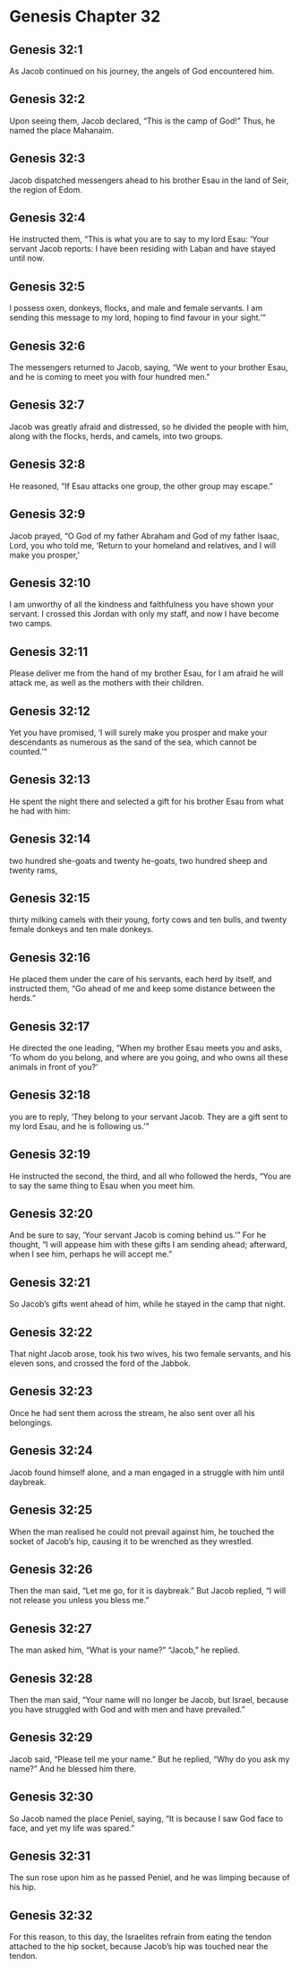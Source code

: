 # Genesis Chapter 32

## Genesis 32:1

As Jacob continued on his journey, the angels of God encountered him.

## Genesis 32:2

Upon seeing them, Jacob declared, “This is the camp of God!” Thus, he named the place Mahanaim.

## Genesis 32:3

Jacob dispatched messengers ahead to his brother Esau in the land of Seir, the region of Edom.

## Genesis 32:4

He instructed them, “This is what you are to say to my lord Esau: ‘Your servant Jacob reports: I have been residing with Laban and have stayed until now.

## Genesis 32:5

I possess oxen, donkeys, flocks, and male and female servants. I am sending this message to my lord, hoping to find favour in your sight.’”

## Genesis 32:6

The messengers returned to Jacob, saying, “We went to your brother Esau, and he is coming to meet you with four hundred men.”

## Genesis 32:7

Jacob was greatly afraid and distressed, so he divided the people with him, along with the flocks, herds, and camels, into two groups.

## Genesis 32:8

He reasoned, “If Esau attacks one group, the other group may escape.”

## Genesis 32:9

Jacob prayed, “O God of my father Abraham and God of my father Isaac, Lord, you who told me, ‘Return to your homeland and relatives, and I will make you prosper,’

## Genesis 32:10

I am unworthy of all the kindness and faithfulness you have shown your servant. I crossed this Jordan with only my staff, and now I have become two camps.

## Genesis 32:11

Please deliver me from the hand of my brother Esau, for I am afraid he will attack me, as well as the mothers with their children.

## Genesis 32:12

Yet you have promised, ‘I will surely make you prosper and make your descendants as numerous as the sand of the sea, which cannot be counted.’”

## Genesis 32:13

He spent the night there and selected a gift for his brother Esau from what he had with him:

## Genesis 32:14

two hundred she-goats and twenty he-goats, two hundred sheep and twenty rams,

## Genesis 32:15

thirty milking camels with their young, forty cows and ten bulls, and twenty female donkeys and ten male donkeys.

## Genesis 32:16

He placed them under the care of his servants, each herd by itself, and instructed them, “Go ahead of me and keep some distance between the herds.”

## Genesis 32:17

He directed the one leading, “When my brother Esau meets you and asks, ‘To whom do you belong, and where are you going, and who owns all these animals in front of you?’

## Genesis 32:18

you are to reply, ‘They belong to your servant Jacob. They are a gift sent to my lord Esau, and he is following us.’”

## Genesis 32:19

He instructed the second, the third, and all who followed the herds, “You are to say the same thing to Esau when you meet him.

## Genesis 32:20

And be sure to say, ‘Your servant Jacob is coming behind us.’” For he thought, “I will appease him with these gifts I am sending ahead; afterward, when I see him, perhaps he will accept me.”

## Genesis 32:21

So Jacob’s gifts went ahead of him, while he stayed in the camp that night.

## Genesis 32:22

That night Jacob arose, took his two wives, his two female servants, and his eleven sons, and crossed the ford of the Jabbok.

## Genesis 32:23

Once he had sent them across the stream, he also sent over all his belongings.

## Genesis 32:24

Jacob found himself alone, and a man engaged in a struggle with him until daybreak.

## Genesis 32:25

When the man realised he could not prevail against him, he touched the socket of Jacob’s hip, causing it to be wrenched as they wrestled.

## Genesis 32:26

Then the man said, “Let me go, for it is daybreak.” But Jacob replied, “I will not release you unless you bless me.”

## Genesis 32:27

The man asked him, “What is your name?” “Jacob,” he replied.

## Genesis 32:28

Then the man said, “Your name will no longer be Jacob, but Israel, because you have struggled with God and with men and have prevailed.”

## Genesis 32:29

Jacob said, “Please tell me your name.” But he replied, “Why do you ask my name?” And he blessed him there.

## Genesis 32:30

So Jacob named the place Peniel, saying, “It is because I saw God face to face, and yet my life was spared.”

## Genesis 32:31

The sun rose upon him as he passed Peniel, and he was limping because of his hip.

## Genesis 32:32

For this reason, to this day, the Israelites refrain from eating the tendon attached to the hip socket, because Jacob’s hip was touched near the tendon.

